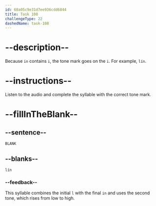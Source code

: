 ```yaml
---
id: 68a05c9e31d7ee936cdd6844
title: Task 108
challengeType: 22
dashedName: task-108
---
```


<!-- (Audio) A: lín -->

# --description--

Because `in` contains `i`, the tone mark goes on the `i`. For example, `lín`.

# --instructions--

Listen to the audio and complete the syllable with the correct tone mark.

# --fillInTheBlank--

## --sentence--

`BLANK`

## --blanks--

`lín`

### --feedback--

This syllable combines the initial `l` with the final `in` and uses the second tone, which rises from low to high.
